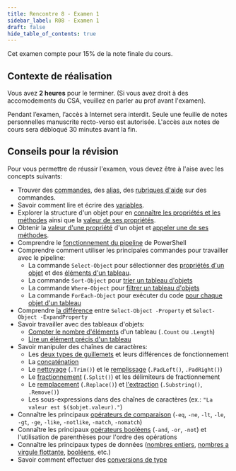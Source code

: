 ```yaml
---
title: Rencontre 8 - Examen 1
sidebar_label: R08 - Examen 1
draft: false
hide_table_of_contents: true
---
```



Cet examen compte pour 15% de la note finale du cours.

## Contexte de réalisation

Vous avez **2 heures** pour le terminer. (Si vous avez droit à des accomodements du CSA, veuillez en parler au prof avant l'examen).

Pendant l’examen, l’accès à Internet sera interdit. Seule une feuille de notes personnelles manuscrite recto-verso est autorisée. L'accès aux notes de cours sera débloqué 30 minutes avant la fin.


## Conseils pour la révision

Pour vous permettre de réussir l'examen, vous devez être à l'aise avec les concepts suivants:

- Trouver des [commandes](/notions/powershell/commandes#appellation-dune-commande-powershell), des [alias](/notions/powershell/commandes/alias), des [rubriques d'aide](/notions/powershell/commandes/aide#aide-à-la-ligne-de-commande) sur des commandes.
- Savoir comment lire et écrire des [variables](/notions/powershell/variables).
- Explorer la structure d'un objet pour en [connaître les propriétés et les méthodes](/notions/powershell/objets#conna%C3%AEtre-les-membres-dun-objet) ainsi que la [valeur de ses propriétés](/notions/powershell/objets#explorer-les-propriétés-dun-objet).
- Obtenir la [valeur d'une propriété](/notions/powershell/objets#obtenir-une-propriété) d'un objet et [appeler une de ses méthodes](/notions/powershell/objets#appeler-une-méthode).
- Comprendre le [fonctionnement du pipeline](/notions/powershell/pipeline) de PowerShell
- Comprendre comment utiliser les principales commandes pour travailler avec le pipeline:
  - La commande `Select-Object` pour sélectionner des [propriétés d'un objet](/notions/powershell/pipeline#sélection) et des [éléments d'un tableau](/notions/powershell/tableaux#sélectionner-des-éléments).
  - La commande `Sort-Object` pour [trier un tableau d'objets](/notions/powershell/tableaux#tri)
  - La commande `Where-Object` pour [filtrer un tableau d'objets](/notions/powershell/tableaux#sélection-conditionnelle)
  - La commande `ForEach-Object` pour exécuter du code [pour chaque objet d'un tableau](/notions/powershell/tableaux#boucle-foreach-object)
- Comprendre [la différence](/notions/powershell/pipeline#sélection) entre `Select-Object -Property` et `Select-Object -ExpandProperty`
- Savoir travailler avec des tableaux d'objets:
  - [Compter le nombre d'éléments](/notions/powershell/tableaux#compter-les-objets-dune-collection) d'un tableau (`.Count` ou `.Length`)
  - [Lire un élément précis d'un tableau](/notions/powershell/tableaux#accéder-à-un-élément-précis)
- Savoir manipuler des chaînes de caractères:
  - Les [deux types de guillemets](/notions/powershell/strings#guillemets) et leurs différences de fonctionnement
  - La [concaténation](/notions/powershell/strings#concaténation)
  - Le [nettoyage](/notions/powershell/strings#nettoyage) (`.Trim()`) et le [remplissage](/notions/powershell/strings#padding) (`.PadLeft()`, `.PadRight()`)
  - Le [fractionnement](/notions/powershell/strings#fractionnement) (`.Split()`) et les délimiteurs de fractionnement
  - Le [remplacement](/notions/powershell/strings#remplacement) (`.Replace()`) et [l'extraction](/notions/powershell/strings#extraction) (`.Substring()`, `.Remove()`)
  - Les sous-expressions dans des chaînes de caractères (ex.: `"La valeur est $($objet.valeur)."`)
- Connaître les principaux [opérateurs de comparaison](/notions/powershell/operateurs#opérateurs-de-comparaison) (`-eq`, `-ne`, `-lt`, `-le`, `-gt`, `-ge`, `-like`, `-notlike`, `-match`, `-nomatch`)
- Connaître les principaux [opérateurs booléens](/notions/powershell/operateurs#opérateurs-de-comparaison) (`-and`, `-or`, `-not`) et l'utilisation de parenthèses pour l'ordre des opérations
- Connaître les principaux types de données ([nombres entiers](/notions/powershell/variables#nombres-entiers), [nombres a virgule flottante](/notions/powershell/variables#nombre-à-virgule-flottante-décimaux), [booléens](/notions/powershell/variables#autres-types-de-données), etc.)
- Savoir comment effectuer des [conversions de type](/notions/powershell/variables#conversion-de-types)